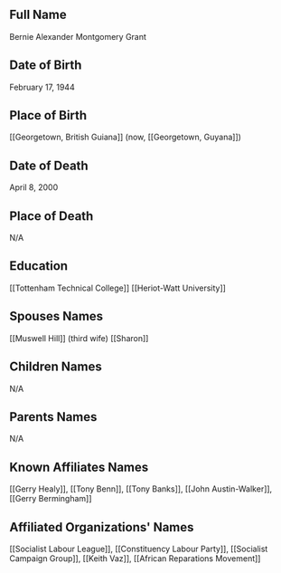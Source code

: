 ## Full Name
Bernie Alexander Montgomery Grant

## Date of Birth
February 17, 1944

## Place of Birth
[[Georgetown, British Guiana]] (now, [[Georgetown, Guyana]])

## Date of Death
April 8, 2000

## Place of Death
N/A

## Education
[[Tottenham Technical College]]
[[Heriot-Watt University]]


## Spouses Names
[[Muswell Hill]] (third wife)
[[Sharon]]

## Children Names
N/A

## Parents Names
N/A

## Known Affiliates Names
[[Gerry Healy]], [[Tony Benn]], [[Tony Banks]], [[John Austin-Walker]], [[Gerry Bermingham]]

## Affiliated Organizations' Names
[[Socialist Labour League]], [[Constituency Labour Party]], [[Socialist Campaign Group]], [[Keith Vaz]], [[African Reparations Movement]]


